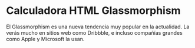 # Calculadora HTML Glassmorphism

El Glassmorphism es una nueva tendencia muy popular en la actualidad. La verás mucho en sitios web como Dribbble, e incluso compañías grandes como Apple y Microsoft la usan.
